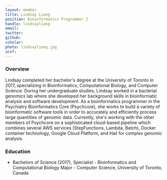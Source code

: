 ```yaml
---
layout: member
title: Lindsay Liang
position: Bioinformatics Programmer​ I
handle: lindsayliang
email: 
twitter:
github:
scholar: 
photo: lindsayliang.jpg
ucsf: 
---
```


### Overview
Lindsay completed her bachelor's degree at the University of Toronto in 2017, specializing in Bioinformatics, Computational Biology, and Computer Science. During her undergraduate studies, Lindsay worked in a bacterial genomics lab where she developed her background skills in bioinformatic analysis and software development. As a bioinformatics programmer in the Psychiatry Bioinformatics Core (Psychcore), she works to build a variety of bioinformatic software tools in order to accurately and efficiently process large quantities of genomic data. Currently, she's working with the other members of Psychcore on a sophisticated cloud-based pipeline which combines several AWS services (StepFunctions, Lambda, Batch), Docker container technology, Google Cloud Platform, and Hail for complex genomic analysis.  

### Education
- Bachelors of Science (2017), Specialist - Bioinformatics and Computational Biology Major - Computer Science, University of Toronto, Canada